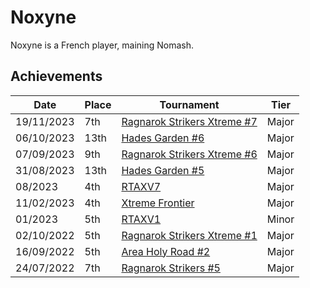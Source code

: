 # Noxyne

Noxyne is a French player, maining Nomash.

## Achievements

| Date | Place | Tournament | Tier |
| - | - | - | - |
| 19/11/2023 | 7th | [Ragnarok Strikers Xtreme #7](../..//tournaments/ragna/ragnax7.md) | Major |
| 06/10/2023 | 13th | [Hades Garden #6](../..//tournaments/hg/hg6.md) | Major |
| 07/09/2023 | 9th | [Ragnarok Strikers Xtreme #6](../..//tournaments/ragna/ragnax6.md) | Major |
| 31/08/2023 | 13th | [Hades Garden #5](../..//tournaments/hg/hg5.md) | Major |
| 08/2023 | 4th | [RTAXV7](../..//tournaments/rtaxv/rtaxv7.md) | Major |
| 11/02/2023 | 4th | [Xtreme Frontier](../..//tournaments/sf/xf.md) | Major |
| 01/2023 | 5th | [RTAXV1](../..//tournaments/rtaxv/rtaxv1.md) | Minor |
| 02/10/2022 | 5th | [Ragnarok Strikers Xtreme #1](../..//tournaments/ragna/ragnax1.md) | Major |
| 16/09/2022 | 5th | [Area Holy Road #2](../..//tournaments/misc/holyroad2.md) | Major |
| 24/07/2022 | 7th | [Ragnarok Strikers #5](../..//tournaments/ragna/ragna5.md) | Major |
